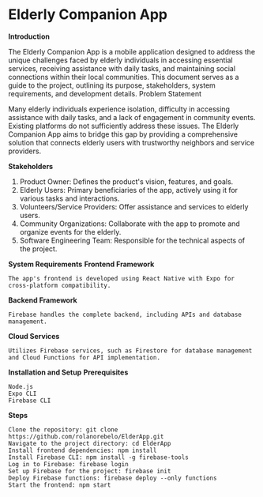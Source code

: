 # **Elderly Companion App**

**Introduction**

The Elderly Companion App is a mobile application designed to address the unique challenges faced by elderly individuals in accessing essential services, receiving assistance with daily tasks, and maintaining social connections within their local communities. This document serves as a guide to the project, outlining its purpose, stakeholders, system requirements, and development details.
Problem Statement

Many elderly individuals experience isolation, difficulty in accessing assistance with daily tasks, and a lack of engagement in community events. Existing platforms do not sufficiently address these issues. The Elderly Companion App aims to bridge this gap by providing a comprehensive solution that connects elderly users with trustworthy neighbors and service providers.

**Stakeholders**

1. Product Owner: Defines the product's vision, features, and goals.
2. Elderly Users: Primary beneficiaries of the app, actively using it for various tasks and interactions.
3. Volunteers/Service Providers: Offer assistance and services to elderly users.
4. Community Organizations: Collaborate with the app to promote and organize events for the elderly.
5. Software Engineering Team: Responsible for the technical aspects of the project.


**System Requirements**
**Frontend Framework**

    The app's frontend is developed using React Native with Expo for cross-platform compatibility.

**Backend Framework**

    Firebase handles the complete backend, including APIs and database management.

**Cloud Services**

    Utilizes Firebase services, such as Firestore for database management and Cloud Functions for API implementation.

**Installation and Setup**
**Prerequisites**

    Node.js
    Expo CLI
    Firebase CLI

**Steps**

    Clone the repository: git clone https://github.com/rolanorebelo/ElderApp.git
    Navigate to the project directory: cd ElderApp
    Install frontend dependencies: npm install
    Install Firebase CLI: npm install -g firebase-tools
    Log in to Firebase: firebase login
    Set up Firebase for the project: firebase init
    Deploy Firebase functions: firebase deploy --only functions
    Start the frontend: npm start
